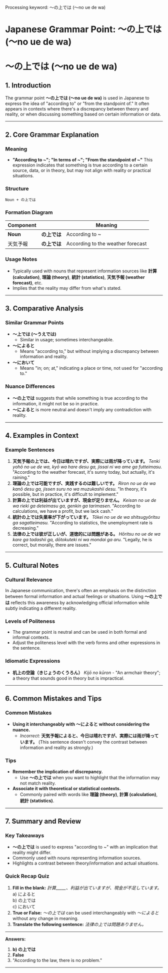 Processing keyword: 〜の上では (〜no ue de wa)
# Japanese Grammar Point: 〜の上では (〜no ue de wa)
# 〜の上では (〜no ue de wa)
## 1. Introduction
The grammar point **〜の上では (〜no ue de wa)** is used in Japanese to express the idea of "according to" or "from the standpoint of." It often appears in contexts where there's a discrepancy between theory and reality, or when discussing something based on certain information or data.

---
## 2. Core Grammar Explanation
### Meaning
- **"According to ~"; "In terms of ~"; "From the standpoint of ~"**
This expression indicates that something is true according to a certain source, data, or in theory, but may not align with reality or practical situations.
### Structure
```
Noun + の上では
```
### Formation Diagram
| **Component**     |                 | **Meaning**            |
|-------------------|-----------------|------------------------|
| **Noun**          | **の上では**    | According to ~         |
| 天気予報          | **の上では**    | According to the weather forecast |
### Usage Notes
- Typically used with nouns that represent information sources like **計算 (calculation)**, **理論 (theory)**, **統計 (statistics)**, **天気予報 (weather forecast)**, etc.
- Implies that the reality may differ from what's stated.
---
## 3. Comparative Analysis
### Similar Grammar Points
- **〜上では (〜うえでは)**
  - Similar in usage; sometimes interchangeable.
- **〜によると**
  - Means "according to," but without implying a discrepancy between information and reality.
- **〜において**
  - Means "in; on; at," indicating a place or time, not used for "according to."
### Nuance Differences
- **〜の上では** suggests that while something is true according to the information, it might not be so in practice.
- **〜によると** is more neutral and doesn't imply any contradiction with reality.
---
## 4. Examples in Context
### Example Sentences
1. **天気予報の上では、今日は晴れですが、実際には雨が降っています。**
   *Tenki yohō no ue de wa, kyō wa hare desu ga, jissai ni wa ame ga futteimasu.*
   "According to the weather forecast, it's sunny today, but actually, it's raining."
2. **理論の上では可能ですが、実践するのは難しいです。**
   *Riron no ue de wa kanō desu ga, jissen suru no wa muzukashii desu.*
   "In theory, it's possible, but in practice, it's difficult to implement."
3. **計算の上では利益が出ていますが、現金が足りません。**
   *Keisan no ue de wa rieki ga deteimasu ga, genkin ga tarimasen.*
   "According to calculations, we have a profit, but we lack cash."
4. **統計の上では失業率が下がっています。**
   *Tōkei no ue de wa shitsugyōritsu ga sagatteimasu.*
   "According to statistics, the unemployment rate is decreasing."
5. **法律の上では彼が正しいが、道徳的には問題がある。**
   *Hōritsu no ue de wa kare ga tadashii ga, dōtokuteki ni wa mondai ga aru.*
   "Legally, he is correct, but morally, there are issues."
---
## 5. Cultural Notes
### Cultural Relevance
In Japanese communication, there's often an emphasis on the distinction between formal information and actual feelings or situations. Using **〜の上では** reflects this awareness by acknowledging official information while subtly indicating a different reality.
### Levels of Politeness
- The grammar point is neutral and can be used in both formal and informal contexts.
- Adjust the politeness level with the verb forms and other expressions in the sentence.
### Idiomatic Expressions
- **机上の空論（きじょうのくうろん）**
  *Kijō no kūron* - "An armchair theory"; a theory that sounds good in theory but is impractical.
---
## 6. Common Mistakes and Tips
### Common Mistakes
- **Using it interchangeably with 〜によると without considering the nuance.**
  - *Incorrect:* **天気予報によると、今日は晴れですが、実際には雨が降っています。**
    (This sentence doesn't convey the contrast between information and reality as strongly.)
### Tips
- **Remember the implication of discrepancy.**
  - Use **〜の上では** when you want to highlight that the information may not match reality.
- **Associate it with theoretical or statistical contexts.**
  - Commonly paired with words like **理論 (theory)**, **計算 (calculation)**, **統計 (statistics)**.
---
## 7. Summary and Review
### Key Takeaways
- **〜の上では** is used to express "according to ~" with an implication that reality might differ.
- Commonly used with nouns representing information sources.
- Highlights a contrast between theory/information and actual situations.
### Quick Recap Quiz
1. **Fill in the blank:**
   *計算_____、利益が出ていますが、現金が不足しています。*
   a) によると  
   b) の上では  
   c) において
2. **True or False:**
   *〜の上では* can be used interchangeably with *〜によると* without any change in meaning.
3. **Translate the following sentence:**
   *法律の上では問題ありません。*
---
**Answers:**
1. **b) の上では**
2. **False**
3. "According to the law, there is no problem."
---
